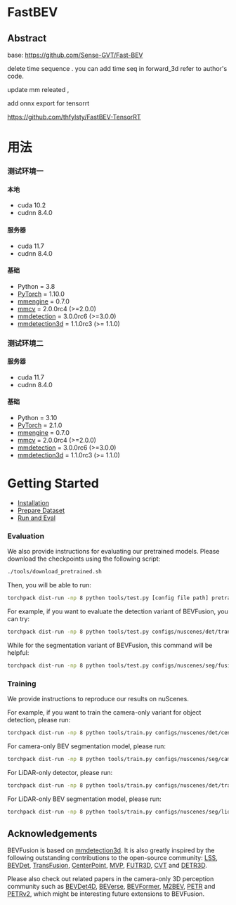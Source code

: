 # FastBEV

## Abstract
base: https://github.com/Sense-GVT/Fast-BEV 

delete time sequence . you can add time seq in forward_3d refer to author's code.

update mm releated ,

add onnx export for tensorrt

https://github.com/thfylsty/FastBEV-TensorRT


# 用法

### 测试环境一

#### 本地

- cuda 10.2
- cudnn 8.4.0

#### 服务器

- cuda 11.7
- cudnn 8.4.0

#### 基础

- Python = 3.8
- [PyTorch](https://github.com/pytorch/pytorch) = 1.10.0
- [mmengine](http://github.com/open-mmlab/mmsegmentation) = 0.7.0
- [mmcv](https://github.com/open-mmlab/mmcv) = 2.0.0rc4 (>=2.0.0)
- [mmdetection](http://github.com/open-mmlab/mmdetection) = 3.0.0rc6 (>=3.0.0)
- [mmdetection3d](http://github.com/open-mmlab/mmdetection3d) = 1.1.0rc3 (>= 1.1.0)

### 测试环境二

#### 服务器

- cuda 11.7
- cudnn 8.4.0

#### 基础

- Python = 3.10
- [PyTorch](https://github.com/pytorch/pytorch) = 2.1.0
- [mmengine](http://github.com/open-mmlab/mmsegmentation) = 0.7.0
- [mmcv](https://github.com/open-mmlab/mmcv) = 2.0.0rc4 (>=2.0.0)
- [mmdetection](http://github.com/open-mmlab/mmdetection) = 3.0.0rc6 (>=3.0.0)
- [mmdetection3d](http://github.com/open-mmlab/mmdetection3d) = 1.1.0rc3 (>= 1.1.0)



# Getting Started

* [Installation](docs/install.md)
* [Prepare Dataset](docs/prepare_dataset.md)
* [Run and Eval](docs/getting_started.md)

### Evaluation

We also provide instructions for evaluating our pretrained models. Please download the checkpoints using the following script:

```bash
./tools/download_pretrained.sh
```

Then, you will be able to run:

```bash
torchpack dist-run -np 8 python tools/test.py [config file path] pretrained/[checkpoint name].pth --eval [evaluation type]
```

For example, if you want to evaluate the detection variant of BEVFusion, you can try:

```bash
torchpack dist-run -np 8 python tools/test.py configs/nuscenes/det/transfusion/secfpn/camera+lidar/swint_v0p075/convfuser.yaml pretrained/bevfusion-det.pth --eval bbox
```

While for the segmentation variant of BEVFusion, this command will be helpful:

```bash
torchpack dist-run -np 8 python tools/test.py configs/nuscenes/seg/fusion-bev256d2-lss.yaml pretrained/bevfusion-seg.pth --eval map
```

### Training

We provide instructions to reproduce our results on nuScenes.

For example, if you want to train the camera-only variant for object detection, please run:

```bash
torchpack dist-run -np 8 python tools/train.py configs/nuscenes/det/centerhead/lssfpn/camera/256x704/swint/default.yaml --model.encoders.camera.backbone.init_cfg.checkpoint pretrained/swint-nuimages-pretrained.pth
```

For camera-only BEV segmentation model, please run:

```bash
torchpack dist-run -np 8 python tools/train.py configs/nuscenes/seg/camera-bev256d2.yaml --model.encoders.camera.backbone.init_cfg.checkpoint pretrained/swint-nuimages-pretrained.pth
```

For LiDAR-only detector, please run:

```bash
torchpack dist-run -np 8 python tools/train.py configs/nuscenes/det/transfusion/secfpn/lidar/voxelnet_0p075.yaml
```

For LiDAR-only BEV segmentation model, please run:

```bash
torchpack dist-run -np 8 python tools/train.py configs/nuscenes/seg/lidar-centerpoint-bev128.yaml
```

## Acknowledgements

BEVFusion is based on [mmdetection3d](https://github.com/open-mmlab/mmdetection3d). It is also greatly inspired by the following outstanding contributions to the open-source community: [LSS](https://github.com/nv-tlabs/lift-splat-shoot), [BEVDet](https://github.com/HuangJunjie2017/BEVDet), [TransFusion](https://github.com/XuyangBai/TransFusion), [CenterPoint](https://github.com/tianweiy/CenterPoint), [MVP](https://github.com/tianweiy/MVP), [FUTR3D](https://arxiv.org/abs/2203.10642), [CVT](https://github.com/bradyz/cross_view_transformers) and [DETR3D](https://github.com/WangYueFt/detr3d).

Please also check out related papers in the camera-only 3D perception community such as [BEVDet4D](https://arxiv.org/abs/2203.17054), [BEVerse](https://arxiv.org/abs/2205.09743), [BEVFormer](https://arxiv.org/abs/2203.17270), [M2BEV](https://arxiv.org/abs/2204.05088), [PETR](https://arxiv.org/abs/2203.05625) and [PETRv2](https://arxiv.org/abs/2206.01256), which might be interesting future extensions to BEVFusion.
